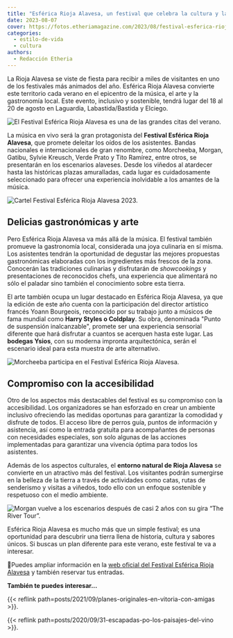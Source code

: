 ```yaml
---
title: "Esférica Rioja Alavesa, un festival que celebra la cultura y la gastronomía"
date: 2023-08-07
cover: https://fotos.etheriamagazine.com/2023/08/festival-esferica-rioja-alavesa.jpg
categories: 
  - estilo-de-vida
  - cultura
authors: 
  - Redacción Etheria
---
```


La Rioja Alavesa se viste de fiesta para recibir a miles de visitantes en uno de los 
festivales más animados del año. Esférica Rioja Alavesa convierte este territorio cada 
verano en el epicentro de la música, el arte y la gastronomía local. Este evento, 
inclusivo y sostenible, tendrá lugar del 18 al 20 de agosto en Laguardia, 
Labastida/Bastida y Elciego. 

![El Festival Esférica Rioja Alavesa es una de las grandes citas del verano.](https://fotos.etheriamagazine.com/2023/08/festival-esferica-rioja-alavesa.jpg "El Festival Esférica Rioja Alavesa es una de las grandes citas del verano.")

La música en vivo será la gran protagonista del **Festival Esférica Rioja Alavesa**, que 
promete deleitar los oídos de los asistentes. Bandas nacionales e internacionales de 
gran renombre, como Morcheeba, Morgan, Gatibu, Sylvie Kreusch, Verde Prato y Tito 
Ramírez, entre otros, se presentarán en los escenarios alaveses. Desde los viñedos al 
atardecer hasta las históricas plazas amuralladas, cada lugar es cuidadosamente 
seleccionado para ofrecer una experiencia inolvidable a los amantes de la música. 

![Cartel Festival Esférica Rioja Alavesa 2023.](https://fotos.etheriamagazine.com/2023/08/cartel-esferica-rioja-alavesa-2023.jpg "Cartel Festival Esférica Rioja Alavesa 2023.")

## Delicias gastronómicas y arte

Pero Esférica Rioja Alavesa va más allá de la música. El festival también promueve la 
gastronomía local, considerada una joya culinaria en sí misma. Los asistentes tendrán la 
oportunidad de degustar las mejores propuestas gastronómicas elaboradas con los 
ingredientes más frescos de la zona. Conocerán las tradiciones culinarias y disfrutarán 
de _showcookings_ y presentaciones de reconocidos chefs, una experiencia que alimentará 
no sólo el paladar sino también el conocimiento sobre esta tierra. 

El arte también ocupa un lugar destacado en Esférica Rioja Alavesa, ya que la edición de 
este año cuenta con la participación del director artístico francés Yoann Bourgeois, 
reconocido por su trabajo junto a músicos de fama mundial como **Harry Styles o 
Coldplay**. Su obra, denominada "Punto de suspensión inalcanzable", promete ser una 
experiencia sensorial diferente que hará disfrutar a cuantos se acerquen hasta este 
lugar. Las **bodegas Ysios**, con su moderna impronta arquitectónica, serán el escenario 
ideal para esta muestra de arte alternativo. 

![Morcheeba participa en el Festival Esférica Rioja Alavesa.](https://fotos.etheriamagazine.com/2023/08/festival-esferica-Morcheeba.jpg "Morcheeba participa en el Festival Esférica Rioja Alavesa.")

## Compromiso con la accesibilidad

Otro de los aspectos más destacables del festival es su compromiso con la accesibilidad. 
Los organizadores se han esforzado en crear un ambiente inclusivo ofreciendo las medidas 
oportunas para garantizar la comodidad y disfrute de todos. El acceso libre de perros 
guía, puntos de información y asistencia, así como la entrada gratuita para acompañantes 
de personas con necesidades especiales, son solo algunas de las acciones implementadas 
para garantizar una vivencia óptima para todos los asistentes. 

Además de los aspectos culturales, el **entorno natural de Rioja Alavesa** se convierte 
en un atractivo más del festival. Los visitantes podrán sumergirse en la belleza de la 
tierra a través de actividades como catas, rutas de senderismo y visitas a viñedos, todo 
ello con un enfoque sostenible y respetuoso con el medio ambiente. 

![Morgan vuelve a los escenarios después de casi 2 años con su gira “The River Tour”.](https://fotos.etheriamagazine.com/2023/08/festival-rioja-alavesa-Morgan.jpg "Morgan vuelve a los escenarios después de casi 2 años con su gira “The River Tour”.")

Esférica Rioja Alavesa es mucho más que un simple festival; es una oportunidad para 
descubrir una tierra llena de historia, cultura y sabores únicos. Si buscas un plan 
diferente para este verano, este festival te va a interesar. 

📍Puedes ampliar información en la [web oficial del Festival Esférica Rioja 
Alavesa](https://esfericariojaalavesa.com/) y también reservar tus entradas. 

**También te puedes interesar...** 

{{< reflink path=posts/2021/09/planes-originales-en-vitoria-con-amigas >}}. 

{{< reflink path=posts/2020/09/31-escapadas-po-los-paisajes-del-vino >}}.
